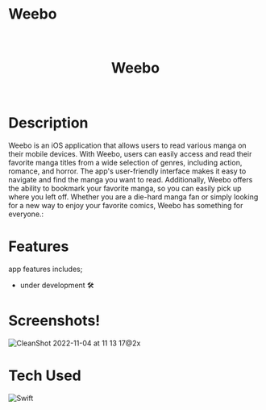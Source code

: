 # Weebo
<div align="center">
      <h1> <br/>Weebo</h1>
     </div>
<p align="center"> <a href="https://twitter.com/farisariep" target="_blank"><img alt="" src="https://img.shields.io/badge/Twitter-1DA1F2?style=normal&logo=twitter&logoColor=white" style="vertical-align:center" /></a> <a href="https://www.linkedin.com/in/farisarie/" target="_blank"><img alt="" src="https://img.shields.io/badge/LinkedIn-0077B5?style=normal&logo=linkedin&logoColor=white" style="vertical-align:center" /></a> </p>

# Description
Weebo is an iOS application that allows users to read various manga on their mobile devices. With Weebo, users can easily access and read their favorite manga titles from a wide selection of genres, including action, romance, and horror. The app's user-friendly interface makes it easy to navigate and find the manga you want to read. Additionally, Weebo offers the ability to bookmark your favorite manga, so you can easily pick up where you left off. Whether you are a die-hard manga fan or simply looking for a new way to enjoy your favorite comics, Weebo has something for everyone.:

# Features
app features includes;
- under development 🛠


# Screenshots!
![CleanShot 2022-11-04 at 11 13 17@2x](https://user-images.githubusercontent.com/79908524/199886710-bd305cb3-d05c-4cba-845e-79ee41920101.png)




# Tech Used

 ![Swift](https://img.shields.io/badge/swift-F54A2A?style=for-the-badge&logo=swift&logoColor=white)
      


 

